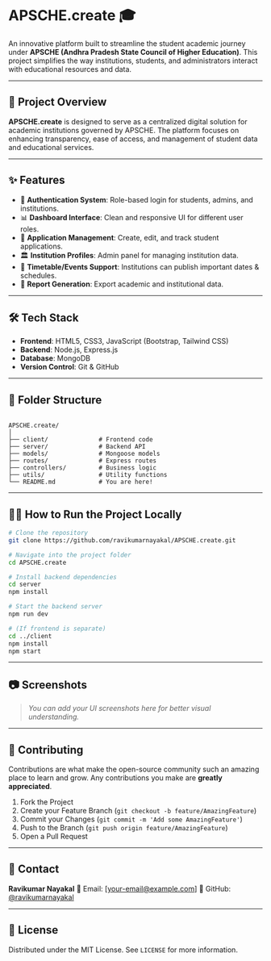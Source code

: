 


# APSCHE.create 🎓

An innovative platform built to streamline the student academic journey under **APSCHE (Andhra Pradesh State Council of Higher Education)**. This project simplifies the way institutions, students, and administrators interact with educational resources and data.

---

## 🚀 Project Overview

**APSCHE.create** is designed to serve as a centralized digital solution for academic institutions governed by APSCHE. The platform focuses on enhancing transparency, ease of access, and management of student data and educational services.

---

## ✨ Features

- 🔐 **Authentication System**: Role-based login for students, admins, and institutions.
- 📊 **Dashboard Interface**: Clean and responsive UI for different user roles.
- 📄 **Application Management**: Create, edit, and track student applications.
- 🏛️ **Institution Profiles**: Admin panel for managing institution data.
- 📅 **Timetable/Events Support**: Institutions can publish important dates & schedules.
- 📑 **Report Generation**: Export academic and institutional data.

---

## 🛠️ Tech Stack

- **Frontend**: HTML5, CSS3, JavaScript (Bootstrap, Tailwind CSS)
- **Backend**: Node.js, Express.js
- **Database**: MongoDB
- **Version Control**: Git & GitHub

---

## 📁 Folder Structure

```

APSCHE.create/
│
├── client/              # Frontend code
├── server/              # Backend API
├── models/              # Mongoose models
├── routes/              # Express routes
├── controllers/         # Business logic
├── utils/               # Utility functions
└── README.md            # You are here!

````

---

## 🧑‍💻 How to Run the Project Locally

```bash
# Clone the repository
git clone https://github.com/ravikumarnayakal/APSCHE.create.git

# Navigate into the project folder
cd APSCHE.create

# Install backend dependencies
cd server
npm install

# Start the backend server
npm run dev

# (If frontend is separate)
cd ../client
npm install
npm start
````

---

## 📷 Screenshots

> *You can add your UI screenshots here for better visual understanding.*

---

## 🤝 Contributing

Contributions are what make the open-source community such an amazing place to learn and grow. Any contributions you make are **greatly appreciated**.

1. Fork the Project
2. Create your Feature Branch (`git checkout -b feature/AmazingFeature`)
3. Commit your Changes (`git commit -m 'Add some AmazingFeature'`)
4. Push to the Branch (`git push origin feature/AmazingFeature`)
5. Open a Pull Request

---

## 📧 Contact

**Ravikumar Nayakal**
📩 Email: \[[your-email@example.com](mailto:ravinayakala@gmail.com)]
🔗 GitHub: [@ravikumarnayakal](https://github.com/ravikumarnayakal)

---

## 📄 License

Distributed under the MIT License. See `LICENSE` for more information.


